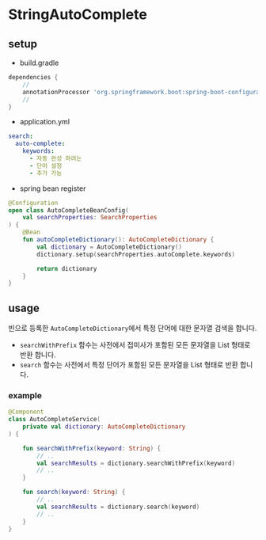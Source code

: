 # StringAutoComplete

## setup

* build.gradle
```groovy
dependencies {
    //
    annotationProcessor 'org.springframework.boot:spring-boot-configuration-processor'
    //
}
```

* application.yml

```yaml
search:
  auto-complete:
    keywords:
      - 자동 완성 하려는
      - 단어 설정
      - 추가 가능
```

* spring bean register
```kotlin
@Configuration
open class AutoCompleteBeanConfig(
    val searchProperties: SearchProperties
) {
    @Bean
    fun autoCompleteDictionary(): AutoCompleteDictionary {
        val dictionary = AutoCompleteDictionary()
        dictionary.setup(searchProperties.autoComplete.keywords)

        return dictionary
    }
}
```

## usage

빈으로 등록한 `AutoCompleteDictionary`에서 특정 단어에 대한 문자열 검색을 합니다.
* `searchWithPrefix` 함수는 사전에서 접미사가 포함된 모든 문자열을 List 형태로 반환 합니다.
* `search` 함수는 사전에서 특정 단어가 포함된 모든 문자열을 List 형태로 반환 합니다.

### example

```kotlin
@Component
class AutoCompleteService(
    private val dictionary: AutoCompleteDictionary
) {

    fun searchWithPrefix(keyword: String) {
        // ..
        val searchResults = dictionary.searchWithPrefix(keyword)
        // ..
    }

    fun search(keyword: String) {
        // ..
        val searchResults = dictionary.search(keyword)
        // ..
    }
}
```